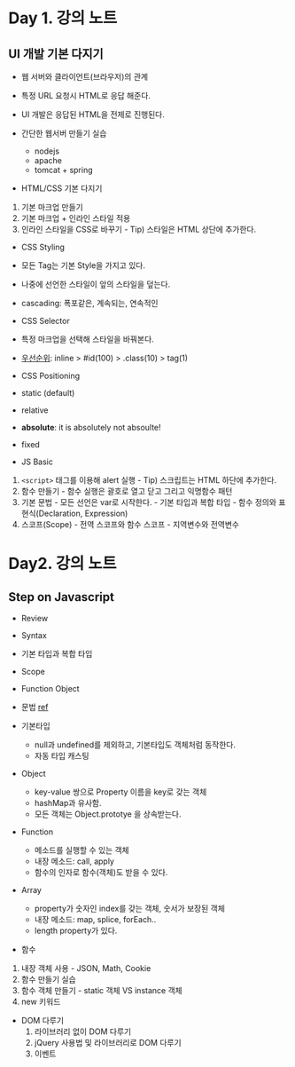 # Day 1. 강의 노트

## UI 개발 기본 다지기

 - 웹 서버와 클라이언트(브라우저)의 관계
  - 특정 URL 요청시 HTML로 응답 해준다.
  - UI 개발은 응답된 HTML을 전제로 진행된다.
  - 간단한 웹서버 만들기 실습
    - nodejs
    - apache
    - tomcat + spring

 - HTML/CSS 기본 다지기
  1. 기본 마크업 만들기
  1. 기본 마크업 + 인라인 스타일 적용
  1. 인라인 스타일을 CSS로 바꾸기
    - Tip) 스타일은 HTML 상단에 추가한다.

 - CSS Styling
  - 모든 Tag는 기본 Style을 가지고 있다.
  - 나중에 선언한 스타일이 앞의 스타일을 덮는다.
  - cascading: 폭포같은, 계속되는, 연속적인

 - CSS Selector
  - 특정 마크업을 선택해 스타일을 바꿔본다.
  - [우선순위][1]: inline > #id(100) > .class(10) > tag(1)

 - CSS Positioning
  - static (default)
  - relative
  - **absolute**: it is absolutely not absoulte!
  - fixed


 - JS Basic
  1. ```<script>``` 태그를 이용해 alert 실행
    - Tip) 스크립트는 HTML 하단에 추가한다.
  1. 함수 만들기
    - 함수 실행은 괄호로 열고 닫고 그리고 익명함수 패턴
  1. 기본 문법
    - 모든 선언은 var로 시작한다.
    - 기본 타입과 복합 타입
    - 함수 정의와 표현식(Declaration, Expression)
  1. 스코프(Scope)
    - 전역 스코프와 함수 스코프
    - 지역변수와 전역변수

# Day2. 강의 노트
## Step on Javascript
 - Review
  - Syntax
  - 기본 타입과 복합 타입
  - Scope
  - Function Object

 - 문법 [ref][2]
  - 기본타입
  	 - null과 undefined를 제외하고, 기본타입도 객체처럼 동작한다.
     - 자동 타입 캐스팅

  - Object
    - key-value 쌍으로 Property 이름을 key로 갖는 객체
    - hashMap과 유사함.
    - 모든 객체는 Object.prototye 을 상속받는다.

  - Function
    - 메소드를 실행할 수 있는 객체
    - 내장 메소드: call, apply
    - 함수의 인자로 함수(객체)도 받을 수 있다.

  - Array
    - property가 숫자인 index를 갖는 객체, 숫서가 보장된 객체
    - 내장 메소드: map, splice, forEach..
    - length property가 있다.



 - 함수
  1. 내장 객체 사용
    - JSON, Math, Cookie  
  1. 함수 만들기 실습
  1. 함수 객체 만들기
    - static 객체 VS instance 객체
  1. new 키워드

- DOM 다루기
  1. 라이브러리 없이 DOM 다루기
  2. jQuery 사용법 및 라이브러리로 DOM 다루기
  3. 이벤트

[1]:http://nomadwebdev.blogspot.kr/2012/10/css-2-css.html
[2]:http://bonsaiden.github.io/JavaScript-Garden/ko